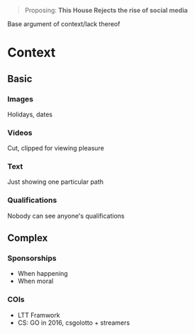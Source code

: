 > Proposing: **This House Rejects the rise of social media**

Base argument of context/lack thereof

# Context
## Basic
### Images
Holidays, dates

### Videos
Cut, clipped for viewing pleasure

### Text
Just showing one particular path

### Qualifications
Nobody can see anyone's qualifications

## Complex
### Sponsorships
 - When happening
 - When moral

### COIs
 - LTT Framwork
 - CS: GO in 2016, csgolotto + streamers